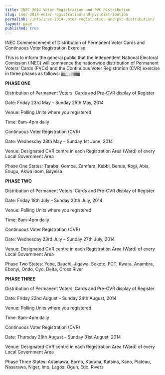 ```yaml
---
title: INEC 2014 Voter Registration and PVC Distribution
slug: inec-2014-voter-registration-and-pvc-distribution
permalink: /info/inec-2014-voter-registration-and-pvc-distribution/
layout: page
published: true
---
```


INEC Commencement of Distribution of Permanent Voter Cards and Continuous Voter Registration Exercise

This is to inform the general public that the Independent National Electoral Comission (INEC) will commence the nationwide distribution of Permanent Voters’ Cards (PVCs) and the Continuous Voter Registration (CVR) exercise in three phases as follows: jjjjjjjjjjjjjjjjjj

 

**PHASE ONE**

Distribution of Permanent Voters’ Cards and Pre-CVR display of Register

Date: Friday 23rd May – Sunday 25th May, 2014

Venue: Polling Units where you registered

Time: 8am-4pm daily

Continuous Voter Registration (CVR)

Date: Wednesday 28th May – Sunday 1st June, 2014

Venue: Designated CVR centre in each Registration Area (Ward) of every Local Government Area

Phase One States: Taraba, Gombe, Zamfara, Kebbi, Benue, Kogi, Abia, Enugu, Akwa Ibom, Bayelsa

 

**PHASE TWO**

Distribution of Permanent Voters’ Cards and Pre-CVR display of Register

Date: Friday 18th July – Sunday 20th July, 2014

Venue: Polling Units where you registered

Time: 8am-4pm daily

Continuous Voter Registration (CVR)

Date: Wednesday 23rd July – Sunday 27th July, 2014

Venue: Designated CVR centre in each Registration Area (Ward) of every Local Government Area

Phase Two States: Yobe, Bauchi, Jigawa, Sokoto, FCT, Kwara, Anambra, Ebonyi, Ondo, Oyo, Delta, Cross River

 

**PHASE THREE**

Distribution of Permanent Voters’ Cards and Pre-CVR display of Register

Date: Friday 22nd August – Sunday 24th August, 2014

Venue: Polling Units where you registered

Time: 8am-4pm daily

Continuous Voter Registration (CVR)

Date: Thursday 28th August – Sunday 31st August, 2014

Venue: Designated CVR centre in each Registration Area (Ward) of every Local Government Area

Phase Three States: Adamawa, Borno, Kaduna, Katsina, Kano, Plateau, Nasarawa, Niger, Imo, Lagos, Ogun, Edo, Rivers
